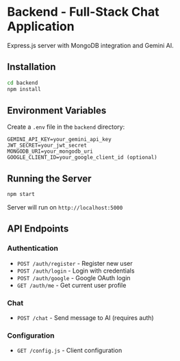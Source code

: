 # Backend - Full-Stack Chat Application

Express.js server with MongoDB integration and Gemini AI.

## Installation

```bash
cd backend
npm install
```

## Environment Variables

Create a `.env` file in the `backend` directory:

```env
GEMINI_API_KEY=your_gemini_api_key
JWT_SECRET=your_jwt_secret
MONGODB_URI=your_mongodb_uri
GOOGLE_CLIENT_ID=your_google_client_id (optional)
```

## Running the Server

```bash
npm start
```

Server will run on `http://localhost:5000`

## API Endpoints

### Authentication
- `POST /auth/register` - Register new user
- `POST /auth/login` - Login with credentials
- `POST /auth/google` - Google OAuth login
- `GET /auth/me` - Get current user profile

### Chat
- `POST /chat` - Send message to AI (requires auth)

### Configuration
- `GET /config.js` - Client configuration
